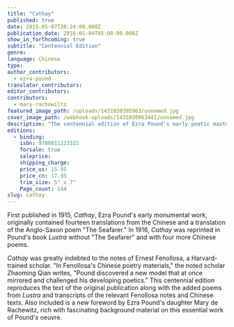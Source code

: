 ```yaml
---
title: "Cathay"
published: true
date: 2015-05-07T20:24:00.000Z
publication_date: 2016-01-04T05:00:00.000Z
show_in_forthcoming: true
subtitle: "Centennial Edition"
genre:
language: Chinese
type:
author_contributors:
  - ezra-pound
translator_contributors:
editor_contributors:
contributors:
  - mary-rachewiltz
featured_image_path: /uploads/1431030395963/unnamed.jpg
cover_image_path: /webhook-uploads/1431030063441/unnamed.jpg
description: "The centennial edition of Ezra Pound's early poetic masterpiece. "
editions:
  - binding:
    isbn: 9780811223522
    forsale: true
    saleprice:
    shipping_charge:
    price_us: 15.95
    price_cn: 17.95
    trim_size: 5" x 7"
    Page_count: 144
slug: cathay
---
```


First published in 1915, _Cathay_, Ezra Pound's early monumental work, originally contained fourteen translations from the Chinese and a translation of the Anglo-Saxon poem "The Seafarer." In 1916, _Cathay_ was reprinted in Pound's book _Lustra_ without "The Seafarer" and with four more Chinese poems.

_Cathay_ was greatly indebted to the notes of Ernest Fenollosa, a Harvard-trained scholar. "In Fenollosa's Chinese poetry materials," the noted scholar Zhaoming Qian writes, "Pound discovered a new model that at once mirrored and challenged his developing poetics." This centennial edition reproduces the text of the original publication along with the added poems from _Lustra_ and transcripts of the relevant Fenollosa notes and Chinese texts. Also included is a new foreword by Ezra Pound's daughter Mary de Rachewitz, rich with fascinating background material on this essential work of Pound's oeuvre.

